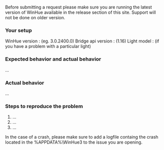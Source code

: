 Before submitting a request please make sure you are running the latest version of WinHue 
available in the release section of this site. Support will not be done on older version.

### Your setup 

WinHue version : (eg. 3.0.2400.0)
Bridge api version : (1.16)
Light model : (if you have a problem with a particular light)

### Expected behavior and actual behavior

...

### Actual behavior

...

### Steps to reproduce the problem

1) ...
2) ...
3) ...

In the case of a crash, please make sure to add a logfile containg the crash located in the %APPDATA%\WinHue3
to the issue you are opening.
